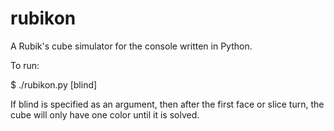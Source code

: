 rubikon
=======

A Rubik's cube simulator for the console written in Python.

To run:

$ ./rubikon.py [blind]

If blind is specified as an argument, then after the first face or slice turn,
the cube will only have one color until it is solved.

